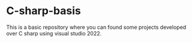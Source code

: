 # C-sharp-basis
This is a basic repository where you can found some projects developed over C sharp using visual studio 2022.
